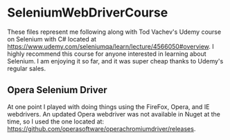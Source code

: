 # SeleniumWebDriverCourse
These files represent me following along with Tod Vachev's Udemy course on Selenium with C# located at https://www.udemy.com/seleniumqa/learn/lecture/4566050#overview. 
I highly recommend this course for anyone interested in learning about Selenium. I am enjoying it so far, and it was super cheap thanks to Udemy's regular sales.

## Opera Selenium Driver
At one point I played with doing things using the FireFox, Opera, and IE webdrivers. An updated Opera webdriver was not available in Nuget at the time, so I used the one located at: https://github.com/operasoftware/operachromiumdriver/releases.